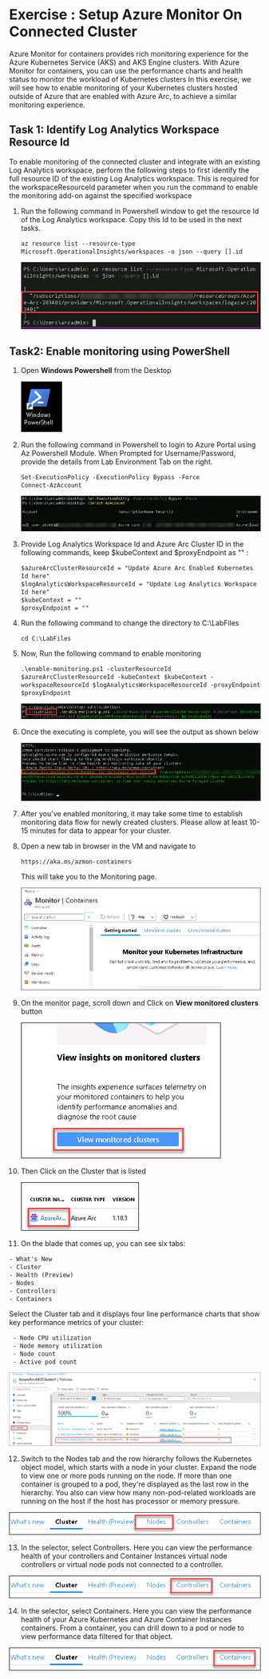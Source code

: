 # Exercise : Setup Azure Monitor On Connected Cluster

Azure Monitor for containers provides rich monitoring experience for the Azure Kubernetes Service (AKS) and AKS Engine clusters. With Azure Monitor for containers, you can use the performance charts and health status to monitor the workload of Kubernetes clusters
In this exercise, we will see how to enable monitoring of your Kubernetes clusters hosted outside of Azure that are enabled with Azure Arc, to achieve a similar monitoring experience.

## Task 1: Identify Log Analytics Workspace Resource Id

To enable monitoring of the connected cluster and integrate with an existing Log Analytics workspace, perform the following steps to first identify the full resource ID of the existing Log Analytics workspace. 
This is required for the workspaceResourceId parameter when you run the command to enable the monitoring add-on against the specified workspace

1.  Run the following command in Powershell window to get the resource Id of the Log Analytics workspace. Copy this Id to be used in the next tasks.

    ```
    az resource list --resource-type Microsoft.OperationalInsights/workspaces -o json --query [].id
    ```
    ![](./images/arc-0041.png)   


## Task2: Enable monitoring using PowerShell

1.  Open **Windows Powershell** from the Desktop 

    ![](./images/arc-0042.png) 

2.  Run the following command in Powershell to login to Azure Portal using Az Powershell Module. When Prompted for Username/Password, provide the details from Lab Environment Tab on the right.
 
    ```
    Set-ExecutionPolicy -ExecutionPolicy Bypass -Force
    Connect-AzAccount
    ```
    ![](./images/arc-0043.png)   
    
3.  Provide Log Analytics Workspace Id and Azure Arc Cluster ID in the following commands, keep $kubeContext and $proxyEndpoint as "" :
 
    ```
    $azureArcClusterResourceId = "Update Azure Arc Enabled Kubernetes Id here"
    $logAnalyticsWorkspaceResourceId = "Update Log Analytics Workspace Id here"
    $kubeContext = ""
    $proxyEndpoint = ""
    ```
    
4.  Run the following command to change the directory to C:\LabFiles
 
    ```
    cd C:\LabFiles
    ```
    
5.  Now, Run the following command to enable monitoring
 
    ```
    .\enable-monitoring.ps1 -clusterResourceId $azureArcClusterResourceId -kubeContext $kubeContext -workspaceResourceId $logAnalyticsWorkspaceResourceId -proxyEndpoint $proxyEndpoint
    ```
    ![](./images/arc-0044.png)  
    
6.  Once the executing is complete, you will see the output as shown below
 
    ![](./images/arc-0045.png)  
    
7.  After you've enabled monitoring, it may take some time to establish monitoring data flow for newly created clusters. Please allow at least 10-15 minutes for data to appear for your cluster.
 
8.  Open a new tab in browser in the VM and navigate to 
 
    ```
    https://aka.ms/azmon-containers
    ```
    
    This will take you to the Monitoring page.
    
    ![](./images/arc-0046.png)     
    
9.  On the monitor page, scroll down and Click on **View monitored clusters** button 
 
    ![](./images/arc-0047.png)  
    
10.  Then Click on the Cluster that is listed 

     ![](./images/arc-0048.png) 

11.  On the blade that comes up, you can see six tabs:

    - What's New 
    - Cluster
    - Health (Preview)
    - Nodes
    - Controllers
    - Containers

   Select the Cluster tab and it displays four line performance charts that show key performance metrics of your cluster:
    
     - Node CPU utilization
     - Node memory utilization
     - Node count
     - Active pod count
    
    
   ![](./images/arc-0049.png) 
    
12.  Switch to the Nodes tab and the row hierarchy follows the Kubernetes object model, which starts with a node in your cluster. Expand the node to view one or more pods running on the node. If more than one container is grouped to a pod, they're displayed as the last row in the hierarchy. You also can view how many non-pod-related workloads are running on the host if the host has processor or memory pressure.
 
   ![](./images/arc-0050.png) 
    
13.  In the selector, select Controllers. Here you can view the performance health of your controllers and Container Instances virtual node controllers or virtual node pods not connected to a controller.
 
   ![](./images/arc-0051.png) 

14.  In the selector, select Containers. Here you can view the performance health of your Azure Kubernetes and Azure Container Instances containers. From a container, you can drill down to a pod or node to view performance data filtered for that object.
 
   ![](./images/arc-0052.png) 
    
